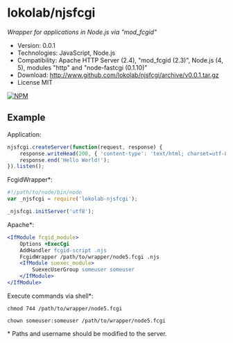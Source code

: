 lokolab/njsfcgi
===============
*Wrapper for applications in Node.js via "mod_fcgid"*

- Version: 0.0.1
- Technologies: JavaScript, Node.js
- Compatibility: Apache HTTP Server (2.4), "mod_fcgid (2.3)", Node.js (4, 5), modules "http" and "node-fastcgi (0.1.10)"
- Download: http://www.github.com/lokolab/njsfcgi/archive/v0.0.1.tar.gz
- License MIT

[![NPM](https://nodei.co/npm/lokolab-njsfcgi.png?downloads=true)](https://nodei.co/npm/lokolab-njsfcgi/)

Example
-------

Application:
```javascript
njsfcgi.createServer(function(request, response) {
    response.writeHead(200, { 'content-type': 'text/html; charset=utf-8' });
    response.end('Hello World!');
}).listen();
```

FcgidWrapper*:
```javascript
#!/path/to/node/bin/node
var _njsfcgi = require('lokolab-njsfcgi');

_njsfcgi.initServer('utf8');
```

Apache*:
```apache
<IfModule fcgid_module>
    Options +ExecCgi
    AddHandler fcgid-script .njs
    FcgidWrapper /path/to/wrapper/node5.fcgi .njs
    <IfModule suexec_module>
        SuexecUserGroup someuser someuser
    </IfModule>
</IfModule>
```

Execute commands via shell*:
```shell
chmod 744 /path/to/wrapper/node5.fcgi

chown someuser:someuser /path/to/wrapper/node5.fcgi
```

\* Paths and username should be modified to the server.
